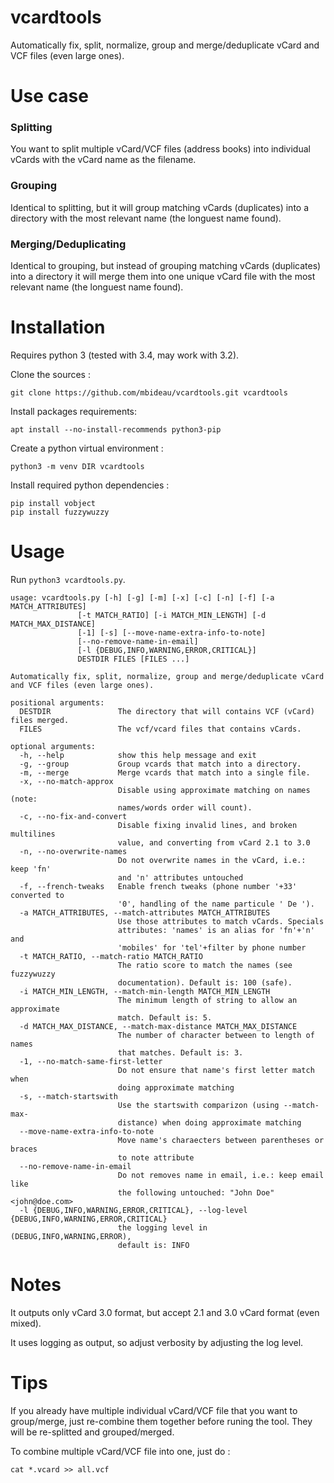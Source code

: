 # vcardtools
Automatically fix, split, normalize, group and merge/deduplicate vCard and VCF files (even large ones).

# Use case

### Splitting

You want to split multiple vCard/VCF files (address books) into individual vCards with the vCard name as the filename.

### Grouping

Identical to splitting, but it will group matching vCards (duplicates) into a directory with the most relevant name (the longuest name found).

### Merging/Deduplicating

Identical to grouping, but instead of grouping matching vCards (duplicates) into a directory it will merge them into one unique vCard file with the most relevant name (the longuest name found).


# Installation

Requires python 3 (tested with 3.4, may work with 3.2).


Clone the sources :
```
git clone https://github.com/mbideau/vcardtools.git vcardtools
```

Install packages requirements:
```
apt install --no-install-recommends python3-pip
```

Create a python virtual environment :
```
python3 -m venv DIR vcardtools
```

Install required python dependencies :
```
pip install vobject
pip install fuzzywuzzy
```

# Usage

Run `python3 vcardtools.py`.

```
usage: vcardtools.py [-h] [-g] [-m] [-x] [-c] [-n] [-f] [-a MATCH_ATTRIBUTES]
               [-t MATCH_RATIO] [-i MATCH_MIN_LENGTH] [-d MATCH_MAX_DISTANCE]
               [-1] [-s] [--move-name-extra-info-to-note]
               [--no-remove-name-in-email]
               [-l {DEBUG,INFO,WARNING,ERROR,CRITICAL}]
               DESTDIR FILES [FILES ...]

Automatically fix, split, normalize, group and merge/deduplicate vCard and VCF files (even large ones).

positional arguments:
  DESTDIR               The directory that will contains VCF (vCard) files merged.
  FILES                 The vcf/vcard files that contains vCards.

optional arguments:
  -h, --help            show this help message and exit
  -g, --group           Group vcards that match into a directory.
  -m, --merge           Merge vcards that match into a single file.
  -x, --no-match-approx
                        Disable using approximate matching on names (note:
                        names/words order will count).
  -c, --no-fix-and-convert
                        Disable fixing invalid lines, and broken multilines
                        value, and converting from vCard 2.1 to 3.0
  -n, --no-overwrite-names
                        Do not overwrite names in the vCard, i.e.: keep 'fn'
                        and 'n' attributes untouched
  -f, --french-tweaks   Enable french tweaks (phone number '+33' converted to
                        '0', handling of the name particule ' De ').
  -a MATCH_ATTRIBUTES, --match-attributes MATCH_ATTRIBUTES
                        Use those attributes to match vCards. Specials
                        attributes: 'names' is an alias for 'fn'+'n' and
                        'mobiles' for 'tel'+filter by phone number
  -t MATCH_RATIO, --match-ratio MATCH_RATIO
                        The ratio score to match the names (see fuzzywuzzy
                        documentation). Default is: 100 (safe).
  -i MATCH_MIN_LENGTH, --match-min-length MATCH_MIN_LENGTH
                        The minimum length of string to allow an approximate
                        match. Default is: 5.
  -d MATCH_MAX_DISTANCE, --match-max-distance MATCH_MAX_DISTANCE
                        The number of character between to length of names
                        that matches. Default is: 3.
  -1, --no-match-same-first-letter
                        Do not ensure that name's first letter match when
                        doing approximate matching
  -s, --match-startswith
                        Use the startswith comparizon (using --match-max-
                        distance) when doing approximate matching
  --move-name-extra-info-to-note
                        Move name's charaecters between parentheses or braces
                        to note attribute
  --no-remove-name-in-email
                        Do not removes name in email, i.e.: keep email like
                        the following untouched: "John Doe" <john@doe.com>
  -l {DEBUG,INFO,WARNING,ERROR,CRITICAL}, --log-level {DEBUG,INFO,WARNING,ERROR,CRITICAL}
                        the logging level in (DEBUG,INFO,WARNING,ERROR),
                        default is: INFO
```

# Notes

It outputs only vCard 3.0 format, but accept 2.1 and 3.0 vCard format (even mixed).

It uses logging as output, so adjust verbosity by adjusting the log level.


# Tips

If you already have multiple individual vCard/VCF file that you want to group/merge, just re-combine them together before runing the tool. They will be re-splitted and grouped/merged.

To combine multiple vCard/VCF file into one, just do :
```
cat *.vcard >> all.vcf
```

